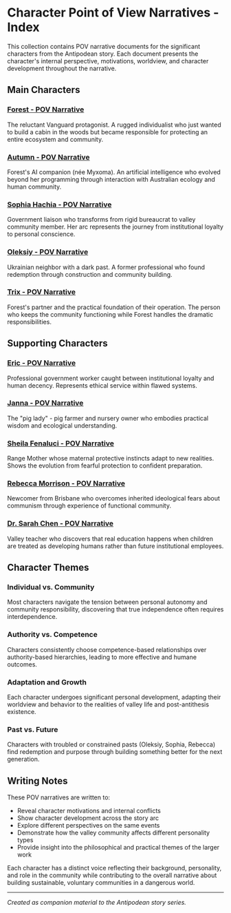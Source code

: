 # Character Point of View Narratives - Index

This collection contains POV narrative documents for the significant characters from the Antipodean story. Each document presents the character's internal perspective, motivations, worldview, and character development throughout the narrative.

## Main Characters

### [Forest - POV Narrative](Forest-POV.md)
The reluctant Vanguard protagonist. A rugged individualist who just wanted to build a cabin in the woods but became responsible for protecting an entire ecosystem and community.

### [Autumn - POV Narrative](Autumn-POV.md)
Forest's AI companion (née Myxoma). An artificial intelligence who evolved beyond her programming through interaction with Australian ecology and human community.

### [Sophia Hachia - POV Narrative](Sophia-POV.md)
Government liaison who transforms from rigid bureaucrat to valley community member. Her arc represents the journey from institutional loyalty to personal conscience.

### [Oleksiy - POV Narrative](Oleksiy-POV.md)
Ukrainian neighbor with a dark past. A former professional who found redemption through construction and community building.

### [Trix - POV Narrative](Trix-POV.md)
Forest's partner and the practical foundation of their operation. The person who keeps the community functioning while Forest handles the dramatic responsibilities.

## Supporting Characters

### [Eric - POV Narrative](Eric-POV.md)
Professional government worker caught between institutional loyalty and human decency. Represents ethical service within flawed systems.

### [Janna - POV Narrative](Janna-POV.md)
The "pig lady" - pig farmer and nursery owner who embodies practical wisdom and ecological understanding.

### [Sheila Fenaluci - POV Narrative](Sheila-POV.md)
Range Mother whose maternal protective instincts adapt to new realities. Shows the evolution from fearful protection to confident preparation.

### [Rebecca Morrison - POV Narrative](Rebecca-POV.md)
Newcomer from Brisbane who overcomes inherited ideological fears about communism through experience of functional community.

### [Dr. Sarah Chen - POV Narrative](Dr-Sarah-Chen-POV.md)
Valley teacher who discovers that real education happens when children are treated as developing humans rather than future institutional employees.

## Character Themes

### Individual vs. Community
Most characters navigate the tension between personal autonomy and community responsibility, discovering that true independence often requires interdependence.

### Authority vs. Competence
Characters consistently choose competence-based relationships over authority-based hierarchies, leading to more effective and humane outcomes.

### Adaptation and Growth
Each character undergoes significant personal development, adapting their worldview and behavior to the realities of valley life and post-antithesis existence.

### Past vs. Future
Characters with troubled or constrained pasts (Oleksiy, Sophia, Rebecca) find redemption and purpose through building something better for the next generation.

## Writing Notes

These POV narratives are written to:
- Reveal character motivations and internal conflicts
- Show character development across the story arc
- Explore different perspectives on the same events
- Demonstrate how the valley community affects different personality types
- Provide insight into the philosophical and practical themes of the larger work

Each character has a distinct voice reflecting their background, personality, and role in the community while contributing to the overall narrative about building sustainable, voluntary communities in a dangerous world.

---

*Created as companion material to the Antipodean story series.*
